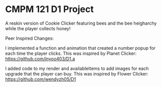 # CMPM 121 D1 Project

A reskin version of Cookie Clicker featuring bees and the bee heigharchy while the player collects honey!

Peer Inspired Changes:

I implemented a function and animation that created a number popup for each time the player clicks. This was inspired by Planet Clicker: <https://github.com/inyoo403/D1.a>

I added code to my render and availableItems to add images for each upgrade that the player can buy. This was inspired by Flower Clicker: <https://github.com/wendyzh05/D1>
